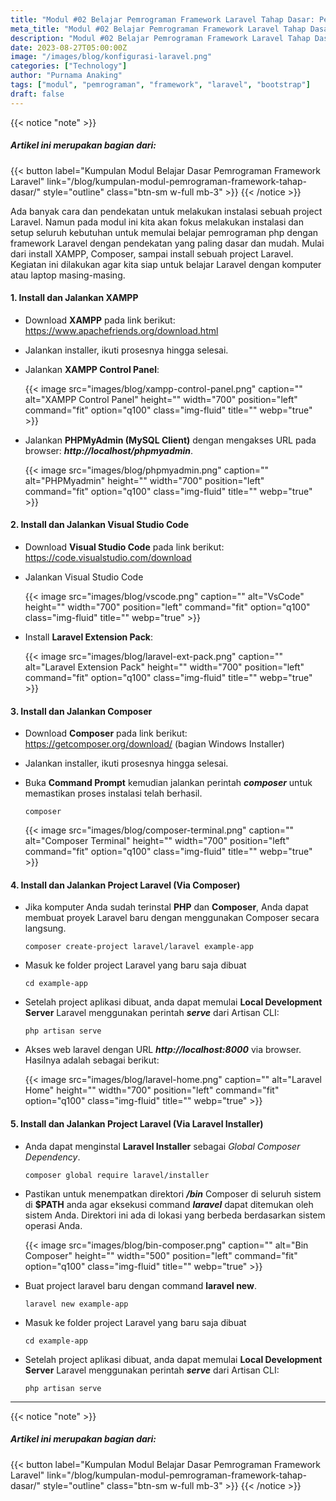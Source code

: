```yaml
---
title: "Modul #02 Belajar Pemrograman Framework Laravel Tahap Dasar: Pengenalan Laravel dan Konfigurasi Awal"
meta_title: "Modul #02 Belajar Pemrograman Framework Laravel Tahap Dasar: Pengenalan Laravel dan Konfigurasi Awal"
description: "Modul #02 Belajar Pemrograman Framework Laravel Tahap Dasar: Pengenalan Laravel dan Konfigurasi Awal"
date: 2023-08-27T05:00:00Z
image: "/images/blog/konfigurasi-laravel.png"
categories: ["Technology"]
author: "Purnama Anaking"
tags: ["modul", "pemrograman", "framework", "laravel", "bootstrap"]
draft: false
---
```


{{< notice "note" >}}

##### Artikel ini merupakan bagian dari:

{{< button label="Kumpulan Modul Belajar Dasar Pemrograman Framework Laravel" link="/blog/kumpulan-modul-pemrograman-framework-tahap-dasar/" style="outline" class="btn-sm w-full mb-3" >}}
{{< /notice >}}

Ada banyak cara dan pendekatan untuk melakukan instalasi sebuah project Laravel. Namun pada modul ini kita akan fokus melakukan instalasi dan setup seluruh kebutuhan untuk memulai belajar pemrograman php dengan framework Laravel dengan pendekatan yang paling dasar dan mudah. Mulai dari install XAMPP, Composer, sampai install sebuah project Laravel. Kegiatan ini dilakukan agar kita siap untuk belajar Laravel dengan komputer atau laptop masing-masing.

<!-- <hr>

#### Slide Presentasi

<div class="container-frame">
<iframe src="https://docs.google.com/presentation/d/e/2PACX-1vTRGNtbjcqM4UYmhhTaqIvl0QUz4cGOwnxG_682Mymq-D2TNDraEieSKEU3u4kqbg/embed?start=false&loop=false&delayms=3000" class="responsive-iframe" frameborder="0" width="" height="" allowfullscreen="true" mozallowfullscreen="true" webkitallowfullscreen="true"></iframe>
</div>

<hr> -->

#### 1. Install dan Jalankan XAMPP

- Download **XAMPP** pada link berikut: https://www.apachefriends.org/download.html
- Jalankan installer, ikuti prosesnya hingga selesai.
- Jalankan **XAMPP Control Panel**:

  {{< image src="images/blog/xampp-control-panel.png" caption="" alt="XAMPP Control Panel" height="" width="700" position="left" command="fit" option="q100" class="img-fluid" title=""  webp="true" >}}

- Jalankan **PHPMyAdmin (MySQL Client)** dengan mengakses URL pada browser: _**http://localhost/phpmyadmin**_.

  {{< image src="images/blog/phpmyadmin.png" caption="" alt="PHPMyadmin" height="" width="700" position="left" command="fit" option="q100" class="img-fluid" title=""  webp="true" >}}

#### 2. Install dan Jalankan Visual Studio Code

- Download **Visual Studio Code** pada link berikut: https://code.visualstudio.com/download
- Jalankan Visual Studio Code

  {{< image src="images/blog/vscode.png" caption="" alt="VsCode" height="" width="700" position="left" command="fit" option="q100" class="img-fluid" title=""  webp="true" >}}

- Install **Laravel Extension Pack**:

  {{< image src="images/blog/laravel-ext-pack.png" caption="" alt="Laravel Extension Pack" height="" width="700" position="left" command="fit" option="q100" class="img-fluid" title=""  webp="true" >}}

#### 3. Install dan Jalankan Composer

- Download **Composer** pada link berikut: https://getcomposer.org/download/ (bagian Windows Installer)
- Jalankan installer, ikuti prosesnya hingga selesai.
- Buka **Command Prompt** kemudian jalankan perintah _**composer**_ untuk memastikan proses instalasi telah berhasil.

  ```terminal
  composer
  ```

  {{< image src="images/blog/composer-terminal.png" caption="" alt="Composer Terminal" height="" width="700" position="left" command="fit" option="q100" class="img-fluid" title=""  webp="true" >}}

#### 4. Install dan Jalankan Project Laravel (Via Composer)

- Jika komputer Anda sudah terinstal **PHP** dan **Composer**, Anda dapat membuat proyek Laravel baru dengan menggunakan Composer secara langsung.
  ```
  composer create-project laravel/laravel example-app
  ```
- Masuk ke folder project Laravel yang baru saja dibuat
  ```
  cd example-app
  ```
- Setelah project aplikasi dibuat, anda dapat memulai **Local Development Server** Laravel menggunakan perintah **_serve_** dari Artisan CLI:
  ```
  php artisan serve
  ```
- Akses web laravel dengan URL **_http://localhost:8000_** via browser. Hasilnya adalah sebagai berikut:

  {{< image src="images/blog/laravel-home.png" caption="" alt="Laravel Home" height="" width="700" position="left" command="fit" option="q100" class="img-fluid" title=""  webp="true" >}}

#### 5. Install dan Jalankan Project Laravel (Via Laravel Installer)

- Anda dapat menginstal **Laravel Installer** sebagai _Global Composer Dependency_.
  ```
  composer global require laravel/installer
  ```
- Pastikan untuk menempatkan direktori **_/bin_** Composer di seluruh sistem di **$PATH** anda agar eksekusi command **_laravel_** dapat ditemukan oleh sistem Anda. Direktori ini ada di lokasi yang berbeda berdasarkan sistem operasi Anda.

  {{< image src="images/blog/bin-composer.png" caption="" alt="Bin Composer" height="" width="500" position="left" command="fit" option="q100" class="img-fluid" title=""  webp="true" >}}

- Buat project laravel baru dengan command **laravel new**.
  ```
  laravel new example-app
  ```
- Masuk ke folder project Laravel yang baru saja dibuat
  ```
  cd example-app
  ```
- Setelah project aplikasi dibuat, anda dapat memulai **Local Development Server** Laravel menggunakan perintah **_serve_** dari Artisan CLI:
  ```
  php artisan serve
  ```

<hr>

{{< notice "note" >}}

##### Artikel ini merupakan bagian dari:

{{< button label="Kumpulan Modul Belajar Dasar Pemrograman Framework Laravel" link="/blog/kumpulan-modul-pemrograman-framework-tahap-dasar/" style="outline" class="btn-sm w-full mb-3" >}}
{{< /notice >}}

